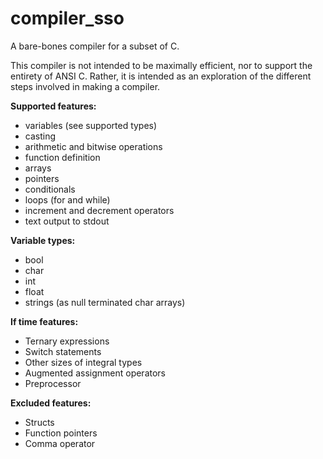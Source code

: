 # compiler_sso
A bare-bones compiler for a subset of C.

This compiler is not intended to be maximally efficient, nor to support the entirety of ANSI C. Rather, it is intended as an exploration of the different steps involved in making a compiler.

**Supported features:**
- variables (see supported types)
- casting
- arithmetic and bitwise operations
- function definition
- arrays
- pointers
- conditionals
- loops (for and while)
- increment and decrement operators
- text output to stdout

**Variable types:**
- bool
- char
- int
- float
- strings (as null terminated char arrays)

**If time features:**
- Ternary expressions
- Switch statements
- Other sizes of integral types
- Augmented assignment operators
- Preprocessor

**Excluded features:**
- Structs
- Function pointers
- Comma operator
